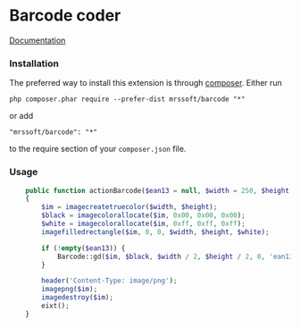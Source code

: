 # Barcode coder

[Documentation](http://barcode-coder.com/en/)

### Installation
The preferred way to install this extension is through [composer](http://getcomposer.org/download/).
Either run
```
php composer.phar require --prefer-dist mrssoft/barcode "*"
```
or add
```
"mrssoft/barcode": "*"
```
to the require section of your `composer.json` file.

### Usage
```php
    public function actionBarcode($ean13 = null, $width = 250, $height = 100)
    {
        $im = imagecreatetruecolor($width, $height);
        $black = imagecolorallocate($im, 0x00, 0x00, 0x00);
        $white = imagecolorallocate($im, 0xff, 0xff, 0xff);
        imagefilledrectangle($im, 0, 0, $width, $height, $white);

        if (!empty($ean13)) {
            Barcode::gd($im, $black, $width / 2, $height / 2, 0, 'ean13', $ean13, 2, $height);
        }

        header('Content-Type: image/png');
        imagepng($im);
        imagedestroy($im);
        eixt();
    }
```